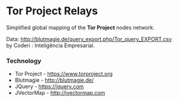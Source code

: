 # Tor Project Relays
Simplified global mapping of the **Tor Project** nodes network.

Data: http://blutmagie.de/query_export.php/Tor_query_EXPORT.csv  
by Coderi : Inteligência Empresarial.

### Technology
* Tor Project - https://www.torproject.org
* Blutmagie - http://blutmagie.de/
* JQuery - https://jquery.com
* JVectorMap - http://jvectormap.com
